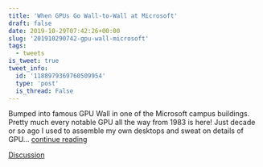 ```yaml
---
title: 'When GPUs Go Wall-to-Wall at Microsoft'
draft: false
date: 2019-10-29T07:42:26+00:00
slug: '201910290742-gpu-wall-microsoft'
tags:
  - tweets
is_tweet: true
tweet_info:
  id: '1188979369760509954'
  type: 'post'
  is_thread: False
---
```




Bumped into famous GPU Wall in one of the Microsoft campus buildings. Pretty much every notable GPU all the way from 1983 is here! Just decade or so ago I used to assemble my own desktops and sweat on details of GPU... [continue reading](urls[0])

[Discussion](https://x.com/sytelus/status/1188979369760509954)
